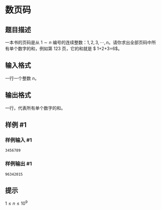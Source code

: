 # 数页码

## 题目描述

一本书的页码是从 $1\sim n$ 编号的连续整数：$1,2,3,\cdots,n$。请你求出全部页码中所有单个数字的和，例如第 $123$ 页，它的和就是 $ 1+2+3=6$。


## 输入格式

一行一个整数 $n$。


## 输出格式

一行，代表所有单个数字的和。


## 样例 #1

### 样例输入 #1
```
3456789
```

### 样例输出 #1

```
96342015 
```

## 提示

$1\le n\le 10^9$
